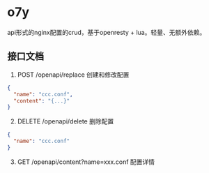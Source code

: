 # o7y

api形式的nginx配置的crud，基于openresty + lua。轻量、无额外依赖。

## 接口文档

1. POST /openapi/replace 创建和修改配置
```json
{
  "name": "ccc.conf",
  "content": "{...}"
}
```

2. DELETE /openapi/delete 删除配置
```json
{
  "name": "ccc.conf"
}
```

3. GET /openapi/content?name=xxx.conf 配置详情




